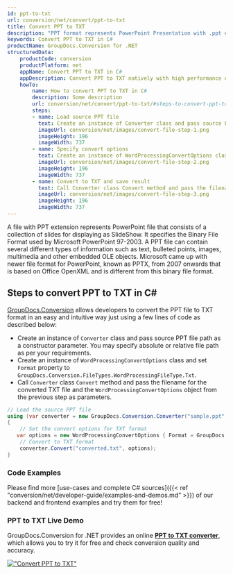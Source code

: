 ```yaml
---
id: ppt-to-txt
url: conversion/net/convert/ppt-to-txt
title: Convert PPT to TXT
description: "PPT format represents PowerPoint Presentation with .ppt extension. Learn how to convert PPT to TXT file programmatically in C# language using GroupDocs.Conversion for .NET library."
keywords: Convert PPT to TXT in C#
productName: GroupDocs.Conversion for .NET
structuredData:
    productCode: conversion
    productPlatform: net
    appName: Convert PPT to TXT in C#
    appDescription: Convert PPT to TXT natively with high performance using C# language and server side GroupDocs.Conversion for .NET APIs, without the use of any software like Microsoft or Open Office.
    howTo:
        name: How to convert PPT to TXT in C# 
        description: Some description
        url: conversion/net/convert/ppt-to-txt/#steps-to-convert-ppt-to-txt-in-c
        steps:
        - name: Load source PPT file 
          text: Create an instance of Converter class and pass source PPT file path as a constructor parameter. You may specify absolute or relative file path as per your requirements. 
          imageUrl: conversion/net/images/convert-file-step-1.png
          imageHeight: 196
          imageWidth: 737
        - name: Specify convert options 
          text: Create an instance of WordProcessingConvertOptions class.
          imageUrl: conversion/net/images/convert-file-step-2.png
          imageHeight: 196
          imageWidth: 737
        - name: Convert to TXT and save result 
          text: Call Converter class Convert method and pass the filename for the converted HTML file and the WordProcessingConvertOptions object from the previous step as parameters.
          imageUrl: conversion/net/images/convert-file-step-3.png
          imageHeight: 196
          imageWidth: 737
---
```


A file with PPT extension represents PowerPoint file that consists of a collection of slides for displaying as SlideShow. It specifies the Binary File Format used by Microsoft PowerPoint 97-2003. A PPT file can contain several different types of information such as text, bulleted points, images, multimedia and other embedded OLE objects. Microsoft came up with newer file format for PowerPoint, known as PPTX, from 2007 onwards that is based on Office OpenXML and is different from this binary file format.

## Steps to convert PPT to TXT in C#

[GroupDocs.Conversion](https://products.groupdocs.com/conversion/net) allows developers to convert the PPT file to TXT format in an easy and intuitive way just using a few lines of code as described below:

* Create an instance of `Converter` class and pass source PPT file path as a constructor parameter. You may specify absolute or relative file path as per your requirements. 
* Create an instance of `WordProcessingConvertOptions` class and set `Format` property to `GroupDocs.Conversion.FileTypes.WordProcessingFileType.Txt`.
* Call `Converter` class `Convert` method and pass the filename for the converted TXT file and the `WordProcessingConvertOptions` object from the previous step as parameters.

```csharp
// Load the source PPT file
using (var converter = new GroupDocs.Conversion.Converter("sample.ppt"))
{
    // Set the convert options for TXT format
   var options = new WordProcessingConvertOptions { Format = GroupDocs.Conversion.FileTypes.WordProcessingFileType.Txt };
    // Convert to TXT format
    converter.Convert("converted.txt", options);
}
```

### Code Examples

Please find more [use-cases and complete C# sources]({{< ref "conversion/net/developer-guide/examples-and-demos.md" >}}) of our backend and frontend examples and try them for free!

### PPT to TXT Live Demo

GroupDocs.Conversion for .NET provides an online [**PPT to TXT converter**](https://products.groupdocs.app/conversion/ppt-to-txt), which allows you to try it for free and check conversion quality and accuracy.

[!["Convert PPT to TXT"](conversion/net/images/convert-to-txt/convert-ppt-to-txt.png)](https://products.groupdocs.app/conversion/ppt-to-txt)